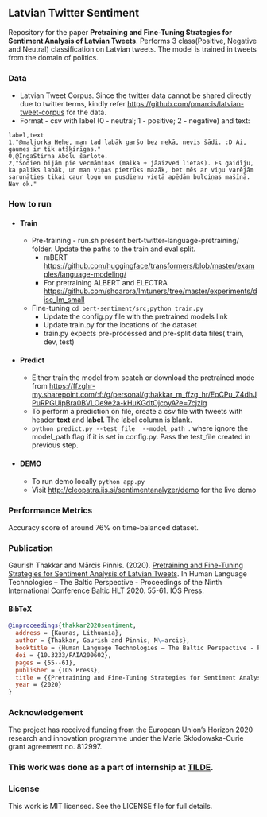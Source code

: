 ## Latvian Twitter Sentiment
Repository for the paper **Pretraining and Fine-Tuning Strategies for Sentiment Analysis of Latvian Tweets**.
Performs 3 class(Positive, Negative and Neutral) classification on Latvian tweets. The model is trained in tweets from the domain of politics.

### Data
- Latvian Tweet Corpus. Since the twitter data cannot be shared directly due to twitter terms, kindly refer https://github.com/pmarcis/latvian-tweet-corpus for the data.
- Format - csv with label (0 - neutral; 1 - positive; 2 - negative) and text:
```
label,text
1,"@maljorka Hehe, man tad labāk garšo bez nekā, nevis šādi. :D Ai, gaumes ir tik atšķirīgas."
0,@IngaStirna Ābolu šarlote.
2,"Šodien bijām pie vecmāmiņas (malka + jāaizved lietas). Es gaidīju, ka paliks labāk, un man viņas pietrūks mazāk, bet mēs ar viņu varējām sarunāties tikai caur logu un pusdienu vietā apēdām bulciņas mašīnā. Nav ok."
```

### How to run
- #### Train
  - Pre-training - run.sh present bert-twitter-language-pretraining/ folder. Update the paths to the train and eval split.
    - mBERT https://github.com/huggingface/transformers/blob/master/examples/language-modeling/
    - For pretraining ALBERT and ELECTRA https://github.com/shoarora/lmtuners/tree/master/experiments/disc_lm_small
  - Fine-tuning  `cd bert-sentiment/src;python train.py` 
    - Update the config.py file with the pretrained models link 
    - Update train.py for the locations of the dataset
    - train.py expects pre-processed and pre-split data files( train, dev, test)
- #### Predict
  - Either train the model from scatch or download the pretrained mode from https://ffzghr-my.sharepoint.com/:f:/g/personal/gthakkar_m_ffzg_hr/EoCPu_Z4dhJPuRPGUipBra0BVLOe9e2a-kHuKGdtOjcoyA?e=7cjzIg
  - To perform a prediction on file, create a csv file with tweets with header **text** and  **label**. The label column is blank.
  - `python predict.py --test_file  --model_path `. where ignore the model_path flag if it is set in config.py. Pass the test_file created in previous step.

- #### DEMO
  - To run demo locally `python app.py`
  - Visit http://cleopatra.ijs.si/sentimentanalyzer/demo for the live demo

### Performance Metrics
Accuracy score of around 76% on time-balanced dataset.

### Publication
Gaurish Thakkar and  Mārcis Pinnis. (2020). [Pretraining and Fine-Tuning Strategies for Sentiment Analysis of Latvian Tweets](http://ebooks.iospress.nl/volumearticle/55523). In Human Language Technologies – The Baltic Perspective - Proceedings of the Ninth International Conference Baltic HLT 2020. 55-61. IOS Press.

#### BibTeX
```bibtex
@inproceedings{thakkar2020sentiment,
  address = {Kaunas, Lithuania},
  author = {Thakkar, Gaurish and Pinnis, M\=arcis},
  booktitle = {Human Language Technologies – The Baltic Perspective - Proceedings of the Ninth International Conference Baltic HLT 2020},
  doi = {10.3233/FAIA200602},
  pages = {55--61},
  publisher = {IOS Press},
  title = {{Pretraining and Fine-Tuning Strategies for Sentiment Analysis of Latvian Tweets}},
  year = {2020}
}
```

### Acknowledgement
The project has received funding from the European Union’s Horizon 2020 research and innovation programme under the Marie Skłodowska-Curie grant agreement no. 812997.

### This work was done as a part of internship at [TILDE](www.tilde.com).

### License
This work is MIT licensed. See the LICENSE file for full details.
